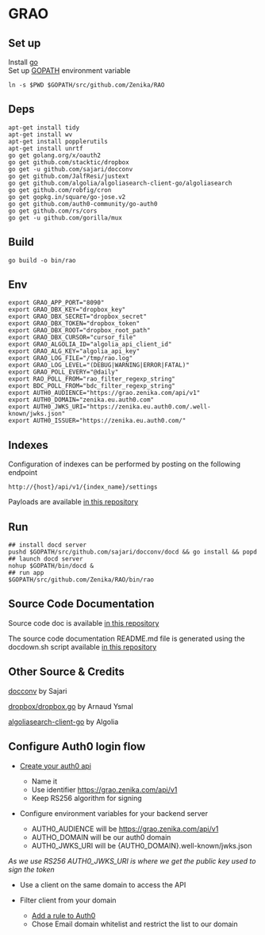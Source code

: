 # GRAO

## Set up

Install [go](https://golang.org/cmd/go/)<br>
Set up  [GOPATH](https://golang.org/doc/code.html#GOPATH) environment variable

```shell
ln -s $PWD $GOPATH/src/github.com/Zenika/RAO
```
## Deps

```shell
apt-get install tidy
apt-get install wv
apt-get install popplerutils
apt-get install unrtf
go get golang.org/x/oauth2
go get github.com/stacktic/dropbox
go get -u github.com/sajari/docconv
go get github.com/JalfResi/justext
go get github.com/algolia/algoliasearch-client-go/algoliasearch
go get github.com/robfig/cron
go get gopkg.in/square/go-jose.v2
go get github.com/auth0-community/go-auth0
go get github.com/rs/cors
go get -u github.com/gorilla/mux
```

## Build

```shell
go build -o bin/rao
```

## Env

```shell
export GRAO_APP_PORT="8090"
export GRAO_DBX_KEY="dropbox_key"
export GRAO_DBX_SECRET="dropbox_secret"
export GRAO_DBX_TOKEN="dropbox_token"
export GRAO_DBX_ROOT="dropbox_root_path"
export GRAO_DBX_CURSOR="cursor_file"
export GRAO_ALGOLIA_ID="algolia_api_client_id"
export GRAO_ALG_KEY="algolia_api_key"
export GRAO_LOG_FILE="/tmp/rao.log"
export GRAO_LOG_LEVEL="(DEBUG|WARNING|ERROR|FATAL)"
export GRAO_POLL_EVERY="@daily"
export RAO_POLL_FROM="rao_filter_regexp_string"
export BDC_POLL_FROM="bdc_filter_regexp_string"
export AUTH0_AUDIENCE="https://grao.zenika.com/api/v1"
export AUTH0_DOMAIN="zenika.eu.auth0.com"
export AUTH0_JWKS_URI="https://zenika.eu.auth0.com/.well-known/jwks.json"
export AUTH0_ISSUER="https://zenika.eu.auth0.com/"

```

## Indexes

Configuration of indexes can be performed by posting on the following endpoint

```
http://{host}/api/v1/{index_name}/settings
```

Payloads are available [in this repository](config)

## Run

```shell
## install docd server
pushd $GOPATH/src/github.com/sajari/docconv/docd && go install && popd
## launch docd server
nohup $GOPATH/bin/docd &
## run app
$GOPATH/src/github.com/Zenika/RAO/bin/rao
```

## Source Code Documentation

Source code doc is available [in this repository](_documentation)

The source code documentation README.md file is generated using the
docdown.sh script available [in this repository](_tools/docdown.sh)

## Other Source & Credits

[docconv](https://github.com/sajari/docconv) by Sajari

[dropbox/dropbox.go](https://github.com/stacktic/dropbox/blob/master/dropbox.go) by Arnaud Ysmal

[algoliasearch-client-go](https://github.com/algolia/algoliasearch-client-go) by Algolia

## Configure Auth0 login flow

 - [Create your auth0 api](https://manage.auth0.com/#/apis)
 
   - Name it 
   - Use identifier https://grao.zenika.com/api/v1
   - Keep RS256 algorithm for signing
   
 - Configure environment variables for your backend server
 
   - AUTH0_AUDIENCE will be https://grao.zenika.com/api/v1
   - AUTHO_DOMAIN will be our auth0 domain
   - AUTH0_JWKS_URI will be {AUTH0_DOMAIN}.well-known/jwks.json

*As we use RS256 AUTH0_JWKS_URI is where we get the public key used to sign the token*

 - Use a client on the same domain to access the API
 
 - Filter client from your domain
 
   - [Add a rule to Auth0](https://manage.auth0.com/#/rules)
    - Chose Email domain whitelist and restrict the list to our domain